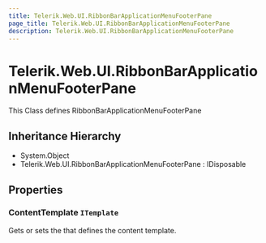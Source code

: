 ```yaml
---
title: Telerik.Web.UI.RibbonBarApplicationMenuFooterPane
page_title: Telerik.Web.UI.RibbonBarApplicationMenuFooterPane
description: Telerik.Web.UI.RibbonBarApplicationMenuFooterPane
---
```


# Telerik.Web.UI.RibbonBarApplicationMenuFooterPane

This Class defines RibbonBarApplicationMenuFooterPane

## Inheritance Hierarchy

* System.Object
* Telerik.Web.UI.RibbonBarApplicationMenuFooterPane : IDisposable

## Properties

###  ContentTemplate `ITemplate`

Gets or sets the  that defines the  content template.

